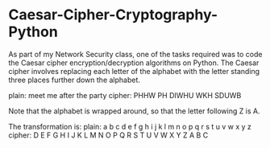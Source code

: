 # Caesar-Cipher-Cryptography-Python
As part of my Network Security class, one of the tasks required was to code the Caesar cipher encryption/decryption algorithms on Python. 
The Caesar cipher involves replacing each letter of the alphabet with the letter standing three places further down the alphabet. 

plain: meet me after the party 
cipher: PHHW PH DIWHU WKH SDUWB

Note that the alphabet is wrapped around, so that the letter following Z is A.

The transformation is: 
plain: a b c d e f g h i j k l m n o p q r s t u v w x y z 
cipher: D E F G H I J K L M N O P Q R S T U V W X Y Z A B C
